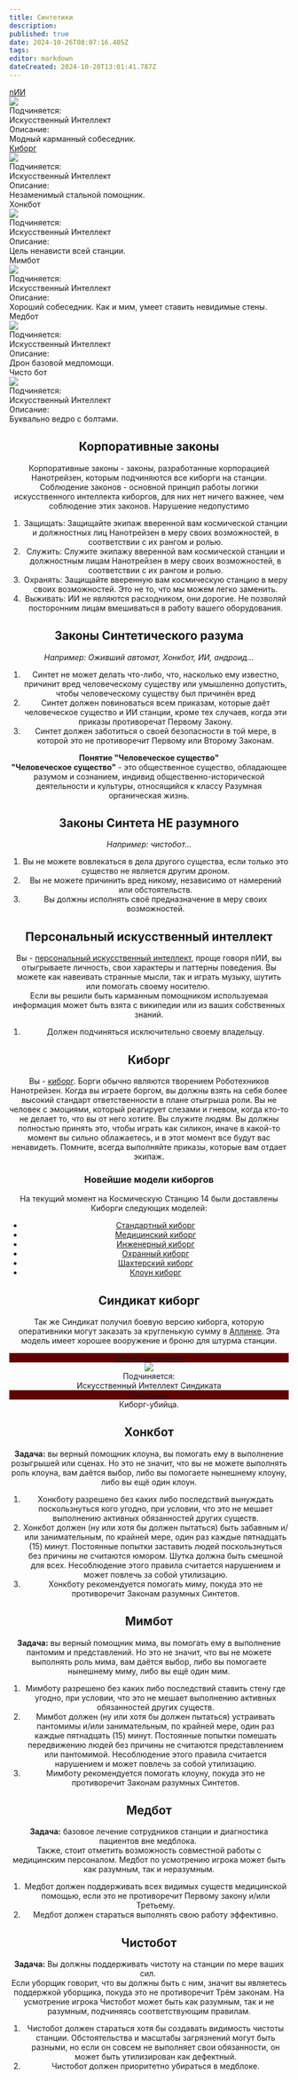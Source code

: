 ```yaml
---
title: Синтетики
description: 
published: true
date: 2024-10-26T08:07:16.405Z
tags: 
editor: markdown
dateCreated: 2024-10-20T13:01:41.787Z
---
```


<div class="rolescontainer">

<div class="role">
<div class="rolename"><a href="/roles/personalai" class="custom-link">пИИ</a></div>
<div class="roleimg"><img src="/roles/personalai.png"></div>
<div class="roleheadlabel">Подчиняется:</div>
<div class="rolehead">Искусственный Интеллект</div>
<div class="roledesclabel">Описание:</div>  
<div class="roledesc">Модный карманный собеседник.</div>  
</div>

<div class="role">
<div class="rolename"><a href="/roles/cyborgs" class="custom-link">Киборг</a></div>
<div class="roleimg"><img src="/roles/borggiffix.gif"></div>
<div class="roleheadlabel">Подчиняется:</div>
<div class="rolehead">Искусственный Интеллект</div>
<div class="roledesclabel">Описание:</div>  
<div class="roledesc">Незаменимый стальной помощник.</div>  
</div>

<!--<div class="role">
<div class="rolename"><a href="/roles/maintenancedrone" class="custom-link">Дрон Техобслуживания</a></div>
<div class="roleimg"><img src="/roles/synthetics/maintenance_drone.png"></div>
<div class="roleheadlabel">Подчиняется:</div>
<div class="rolehead">Искусственный Интеллект</div>
<div class="roledesclabel">Описание:</div>  
<div class="roledesc">Летающий ремонтный дрон.</div>  
</div>  -->

<div class="role">
<div class="rolename">Хонкбот</div>
<div class="roleimg"><img src="/honkbot.png"></div>
<div class="roleheadlabel">Подчиняется:</div>
<div class="rolehead">Искусственный Интеллект</div>
<div class="roledesclabel">Описание:</div>  
<div class="roledesc">Цель ненависти всей станции.</div>  
</div>   

<div class="role">
<div class="rolename">Мимбот</div>
<div class="roleimg"><img src="/mimebot.png"></div>
<div class="roleheadlabel">Подчиняется:</div>
<div class="rolehead">Искусственный Интеллект</div>
<div class="roledesclabel">Описание:</div>  
<div class="roledesc">Хороший собеседник. Как и мим, умеет ставить невидимые стены.</div>  
</div>   

<div class="role">
<div class="rolename">Медбот</div>
<div class="roleimg"><img src="/medibot.png"></div>
<div class="roleheadlabel">Подчиняется:</div>
<div class="rolehead">Искусственный Интеллект</div>
<div class="roledesclabel">Описание:</div>  
<div class="roledesc">Дрон базовой медпомощи.</div>  
</div>  

<div class="role">
<div class="rolename">Чисто бот</div>
<div class="roleimg"><img src="/cleanbot1.png"></div>
<div class="roleheadlabel">Подчиняется:</div>
<div class="rolehead">Искусственный Интеллект</div>
<div class="roledesclabel">Описание:</div>  
<div class="roledesc">Буквально ведро с болтами.</div>  
</div>    
  
</div>

<center>
<div class="textcontainer">

<!-- За дронов обычно играют [призраки](/roles/ghost). Если хотите стать дроном, выберите их во вкладке "призрачные роли". Или напишите в "Админ хелп" - F1 -->

## Корпоративные законы

Корпоративные законы - законы, разработанные корпорацией Нанотрейзен, которым подчиняются все киборги на станции. Соблюдение законов - основной принцип работы логики искусственного интеллекта киборгов, для них нет ничего важнее, чем соблюдение этих законов. Нарушение недопустимо

1.  Защищать: Защищайте экипаж вверенной вам космической станции и должностных лиц Нанотрейзен в меру своих возможностей, в соответствии с их рангом и ролью.
2.  Служить: Служите экипажу вверенной вам космической станции и должностным лицам Нанотрейзен в меру своих возможностей, в соответствии с их рангом и ролью.
3.  Охранять: Защищайте вверенную вам космическую станцию в меру своих возможностей. Это не то, что мы можем легко заменить.
4.  Выживать: ИИ не являются расходником, они дорогие. Не позволяй посторонним лицам вмешиваться в работу вашего оборудования.

## Законы Синтетического разума

  
*Например: Оживший автомат, Хонкбот, ИИ, андроид...*

1.  Синтет не может делать что-либо, что, насколько ему известно, причинит вред человеческому существу или умышленно допустить, чтобы человеческому существу был причинён вред
2.  Синтет должен повиноваться всем приказам, которые даёт человеческое существо и ИИ станции, кроме тех случаев, когда эти приказы противоречат Первому Закону.
3.  Синтет должен заботиться о своей безопасности в той мере, в которой это не противоречит Первому или Второму Законам.

**Понятие "Человеческое существо"**  
**"Человеческое существо"** - это общественное существо, обладающее разумом и сознанием, индивид общественно-исторической деятельности и культуры, относящийся к классу Разумная органическая жизнь.

## Законы Синтета НЕ разумного

  
*Например: чистобот...*

1.  Вы не можете вовлекаться в дела другого существа, если только это существо не является другим дроном.
2.  Вы не можете причинить вред никому, независимо от намерений или обстоятельств.
3.  Вы должны исполнять своё предназначение ​​в меру своих возможностей.

## Персональный искусственный интеллект

Вы - [персональный искусственный интеллект](/roles/personalai), проще говоря пИИ, вы отыгрываете личность, свои характеры и паттерны поведения. Вы можете как навеивать странные мысли, так и играть музыку, шутить или помогать своему носителю.   
Если вы решили быть карманным помощником используемая информация может быть взята с википедии или из ваших собственных знаний.

1.  Должен подчиняться исключительно своему владельцу.

## Киборг

Вы - [киборг](/roles/cyborgs). Борги обычно являются творением Роботехников Нанотрейзен. Когда вы играете боргом, вы должны взять на себя более высокий стандарт ответственности в плане отыгрыша роли. Вы не человек с эмоциями, который реагирует слезами и гневом, когда кто-то не делает то, что вы от него хотите. Вы служите людям. Вы должны полностью принять это, чтобы играть как силикон, иначе в какой-то момент вы сильно облажаетесь, и в этот момент все будут вас ненавидеть. Помните, всегда выполняйте приказы, которые вам отдает экипаж.

### Новейшие модели киборгов

На текущий момент на Космическую Станцию 14 были доставлены Киборги следующих моделей:

-   [Стандартный киборг](/roles/cyborgs)
-   [Медицинский киборг](/roles/cyborgs)
-   [Инженерный киборг](/roles/cyborgs)
-   [Охранный киборг](/roles/cyborgs)
-	[Шахтерский киборг](/roles/cyborgs)
- [Клоун киборг](/roles/cyborgs)

## Синдикат киборг

Так же Синдикат получил боевую версию киборга, которую оперативники могут заказать за кругленькую сумму в [Аплинке](/guides/uplink). Эта модель имеет хорошее вооружение и броню для штурма станции.

  
<div class="rolescontainer">

<div class="role">
<div class="rolename" style="background: #610000;"><a href="/roles/cyborg" class="custom-link">Киборг синдиката</a></div>
<div class="roleimg"><img src="/syndieborg1.png"></div>
<div class="roleheadlabel">Подчиняется:</div>
<div class="rolehead">Искусственный Интеллект Синдиката</div>
<div class="roledesclabel" style="background: #610000;">Описание:</div>  
<div class="roledesc">Киборг-убийца.</div>  
</div>  
  
</div>  

<!-- ## Дрон Техобслуживания

**Задача:** Дрон должен поддерживать в рабочем состояние системы станции и заниматься плановыми работами по починке целостности станции. Вы - дрон техобслуживания, или же просто дрон, который должен обслуживать станцию как инженер только без взаимодействия с персоналом. Обычно они являются результатом работы роботехников. Их главная цель - поддерживать целостность назначенной им космической станции. Они вообще не могут взаимодействовать с любым существом, не являющимся дроном.

1.  Дрон техобслуживания не может вовлекаться в дела другого существа, если только это существо не является другим дроном.
2.  Дрон техобслуживания не может причинить вред никому, независимо от намерений или обстоятельств.
3.  Дрон техобсулживания должен поддерживать, ремонтировать, улучшать станцию ​​в меру своих возможностей.
-->
## Хонкбот

**Задача:** вы верный помощник клоуна, вы помогать ему в выполнение розыгрышей или сценах. Но это не значит, что вы не можете выполнять роль клоуна, вам даётся выбор, либо вы помогаете нынешнему клоуну, либо вы ещё один клоун.

1.  Хонкботу разрешено без каких либо последствий вынуждать поскользнуться кого угодно, при условии, что это не мешает выполнению активных обязанностей других существ.
2.  Хонкбот должен (ну или хотя бы должен пытаться) быть забавным и/или занимательным, по крайней мере, один раз каждые пятнадцать (15) минут. Постоянные попытки заставить людей поскользнуться без причины не считаются юмором. Шутка должна быть смешной для всех. Несоблюдение этого правила считается нарушением и может повлечь за собой утилизацию.
3.  Хонкботу рекомендуется помогать миму, покуда это не противоречит Законам разумных Синтетов.

## Мимбот

**Задача:** вы верный помощник мима, вы помогать ему в выполнение пантомим и представлений. Но это не значит, что вы не можете выполнять роль мима, вам даётся выбор, либо вы помогаете нынешнему миму, либо вы ещё один мим.

1.  Мимботу разрешено без каких либо последствий ставить стену где угодно, при условии, что это не мешает выполнению активных обязанностей других существ.
2.  Мимбот должен (ну или хотя бы должен пытаться) устраивать пантомимы и/или занимательным, по крайней мере, один раз каждые пятнадцать (15) минут. Постоянные попытки помешать передвижению людей без причины не считаются представлением или пантомимой. Несоблюдение этого правила считается нарушением и может повлечь за собой утилизацию.
3.  Мимботу рекомендуется помогать клоуну, покуда это не противоречит Законам разумных Синтетов.

## Медбот

**Задача:** базовое лечение сотрудников станции и диагностика пациентов вне медблока.   
Также, стоит отметить возможность совместной работы с медицинским персоналом. Медбот по усмотрению игрока может быть как разумным, так и неразумным.

1.  Медбот должен поддерживать всех видимых существ медицинской помощью, если это не противоречит Первому закону и/или Третьему.
2.  Медбот должен стараться выполнять свою работу эффективно.

## Чистобот

**Задача:** Вы должны поддерживать чистоту на станции по мере ваших сил.   
Если уборщик говорит, что вы должны быть с ним, значит вы являетесь поддержкой уборщика, покуда это не противоречит Трём законам. На усмотрение игрока Чистобот может быть как разумным, так и не разумным, подчиняясь соответствующим правилам.

1.  Чистобот должен стараться хотя бы создавать видимость чистоты станции. Обстоятельства и масштабы загрязнений могут быть разными, но если он совсем не выполняет свои обязанности, он может быть утилизирован как дефектный.
2.  Чистобот должен приоритетно убираться в медблоке.
  
</div>
</center>